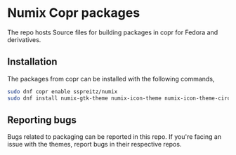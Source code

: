 # Numix Copr packages
The repo hosts Source files for building packages in copr for Fedora and derivatives.

## Installation
The packages from copr can be installed with the following commands,

```sh
sudo dnf copr enable sspreitz/numix
sudo dnf install numix-gtk-theme numix-icon-theme numix-icon-theme-circle
```

## Reporting bugs
Bugs related to packaging can be reported in this repo. If you're facing an issue with the themes, report bugs in their respective repos.

